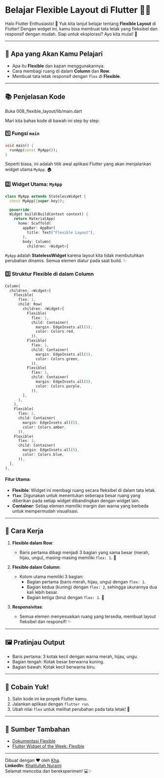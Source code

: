 # Belajar Flexible Layout di Flutter 🔧🌈

Halo Flutter Enthusiasts! 👋 Yuk kita lanjut belajar tentang **Flexible Layout** di Flutter! Dengan widget ini, kamu bisa membuat tata letak yang fleksibel dan responsif dengan mudah. Siap untuk eksplorasi? Ayo kita mulai! 🚀

---

## 🔹 Apa yang Akan Kamu Pelajari
- Apa itu **Flexible** dan kapan menggunakannya.
- Cara membagi ruang di dalam **Column** dan **Row**.
- Membuat tata letak responsif dengan `flex` di **Flexible**.

---

## 📚 Penjelasan Kode

Buka 008_flexible_layout/lib/main.dart

Mari kita bahas kode di bawah ini step by step:

### 1️⃣ Fungsi `main`
```dart
void main() {
  runApp(const MyApp());
}
```
Seperti biasa, ini adalah titik awal aplikasi Flutter yang akan menjalankan widget utama `MyApp`. 🏠

### 2️⃣ Widget Utama: `MyApp`
```dart
class MyApp extends StatelessWidget {
  const MyApp({super.key});

  @override
  Widget build(BuildContext context) {
    return MaterialApp(
      home: Scaffold(
        appBar: AppBar(
          title: Text("Flexible Layout"),
        ),
        body: Column(
          children: <Widget>[
```
`MyApp` adalah **StatelessWidget** karena layout kita tidak membutuhkan perubahan dinamis. Semua elemen diatur pada saat build. ✨

### 3️⃣ Struktur Flexible di dalam Column
```dart
Column(
  children: <Widget>[
    Flexible(
      flex: 1,
      child: Row(
        children: <Widget>[
          Flexible(
            flex: 1,
            child: Container(
              margin: EdgeInsets.all(5),
              color: Colors.red,
            )),
          Flexible(
            flex: 1,
            child: Container(
              margin: EdgeInsets.all(5),
              color: Colors.green,
            )),
          Flexible(
            flex: 1,
            child: Container(
              margin: EdgeInsets.all(5),
              color: Colors.purple,
            )),
        ],
      ),
    ),
    Flexible(
      flex: 2,
      child: Container(
        margin: EdgeInsets.all(5),
        color: Colors.amber,
      )),
    Flexible(
      flex: 1,
      child: Container(
        margin: EdgeInsets.all(5),
        color: Colors.blue,
      )),
  ],
),
```
#### Fitur Utama:
- **Flexible**: Widget ini membagi ruang secara fleksibel di dalam tata letak.
- **`flex`**: Digunakan untuk menentukan seberapa besar ruang yang diberikan pada setiap widget dibandingkan dengan widget lain.
- **Container**: Setiap elemen memiliki margin dan warna yang berbeda untuk mempermudah visualisasi.

---

## 🚀 Cara Kerja
1. **Flexible dalam Row**:
   - Baris pertama dibagi menjadi 3 bagian yang sama besar (merah, hijau, ungu), masing-masing memiliki `flex: 1`. 🔢

2. **Flexible dalam Column**:
   - Kolom utama memiliki 3 bagian:
     - Bagian pertama (baris merah, hijau, ungu) dengan `flex: 1`.
     - Bagian kedua (kuning) dengan `flex: 2`, sehingga ukurannya dua kali lebih besar.
     - Bagian ketiga (biru) dengan `flex: 1`. 🎨

3. **Responsivitas**:
   - Semua elemen menyesuaikan ruang yang tersedia, membuat layout fleksibel dan responsif! ✨

---

## 🖼️ Pratinjau Output
- Baris pertama: 3 kotak kecil dengan warna merah, hijau, ungu.
- Bagian tengah: Kotak besar berwarna kuning.
- Bagian bawah: Kotak kecil berwarna biru.

---

## 💜 Cobain Yuk!
1. Salin kode ini ke proyek Flutter kamu.
2. Jalankan aplikasi dengan `flutter run`.
3. Ubah nilai `flex` untuk melihat perubahan pada tata letak! 🎨

---

## 📖 Sumber Tambahan
- [Dokumentasi Flexible](https://api.flutter.dev/flutter/widgets/Flexible-class.html)
- [Flutter Widget of the Week: Flexible](https://www.youtube.com/watch?v=CI7x0mAZiY0)

---

Dibuat dengan ❤️ oleh [Kha](https://www.instagram.com/khalilaah.15/).  
**LinkedIn:** [Khalilullah Nuraini](https://www.linkedin.com/in/khalilullah-nuraini-20246223b/)  
Selamat mencoba dan bereksperimen! 💻✨


